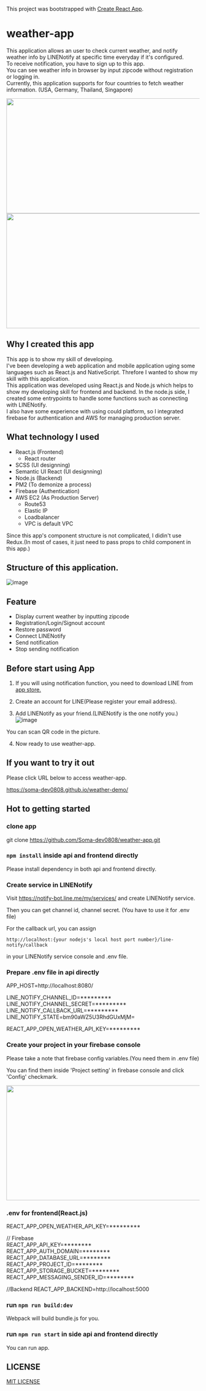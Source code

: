 This project was bootstrapped with [Create React App](https://github.com/facebook/create-react-app).

# weather-app

This application allows an user to check current weather, and notify weather info by LINENotify at specific time everyday if it's configured. <br>
To receive notification, you have to sign up to this app. <br>
You can see weather info in browser by input zipcode without registration or logging in. <br>
Currently, this application supports for four countries to fetch weather information. (USA, Germany, Thailand, Singapore)

<img src="https://user-images.githubusercontent.com/55787141/74496560-fa45b000-4f15-11ea-8a29-eca19641cd13.png" width="570" height="300">

<img src="https://user-images.githubusercontent.com/55787141/74497208-f581fb80-4f17-11ea-8c7d-f40ce0ddf5db.jpg" width="570" height="300">



## Why I created this app

This app is to show my skill of developing. <br>
I've been developing a web application and mobile application uging some languages such as React.js and NativeScript. Threfore I wanted to show my skill with this application. <br>
This application was developed using React.js and Node.js which helps to show my developing skill for frontend and backend. In the node.js side, I created some entrypoints to handle some functions such as connecting with LINENotify. <br>
I also have some experience with using could platform, so I integrated firebase for authentication and AWS for managing production server.


## What technology I used

* React.js (Frontend) <br>
  - React router
* SCSS (UI designning)
* Semantic UI React (UI designning)
* Node.js (Backend)
* PM2 (To demonize a process)
* Firebase (Authentication)
* AWS EC2 (As Production Server)
  - Route53
  - Elastic IP
  - Loadbalancer
  * VPC is default VPC
  
Since this app's component structure is not complicated, I didin't use Redux.(In most of cases, it just need to pass props to child component in this app.)



## Structure of this application.

![image](https://user-images.githubusercontent.com/55787141/74638441-d9e05480-51a6-11ea-8653-20280098e5b4.png)



## Feature 

 * Display current weather by inputting zipcode
 * Registration/Login/Signout account
 * Restore password
 * Connect LINENotify
 * Send notification 
 * Stop sending notification

## Before start using App

1. If you will using notification function, you need to download LINE from [app store.](https://line.me/en-US/download)

2. Create an account for LINE(Please register your email address).

3. Add LINENotify as your friend.(LINENotify is the one notify you.)
![image](https://user-images.githubusercontent.com/55787141/74505415-09d2f200-4f32-11ea-9cca-9d1d4e1090b2.png)

You can scan QR code in the picture.

4. Now ready to use weather-app.



## If you want to try it out

Please click URL below to access weather-app.

https://soma-dev0808.github.io/weather-demo/


## Hot to getting started

### clone app

git clone https://github.com/Soma-dev0808/weather-app.git

###  `npm install` inside api and frontend directly

Please install dependency in both api and frontend directly.

### Create service in LINENotify

Visit https://notify-bot.line.me/my/services/ and create LINENotify service. <br>

Then you can get channel id, channel secret. (You have to use it for .env file) <br>

For the callback url, you can assign  <br>

`http://localhost:{your nodejs's local host port number}/line-notify/callback` <br>

in your LINENotify service console and .env file.

### Prepare .env file in api directly

APP_HOST=http://localhost:8080/

LINE_NOTIFY_CHANNEL_ID=********* <br>
LINE_NOTIFY_CHANNEL_SECRET=********* <br>
LINE_NOTIFY_CALLBACK_URL=********* <br>
LINE_NOTIFY_STATE=bm90aWZ5U3RhdGUxMjM= <br>

REACT_APP_OPEN_WEATHER_API_KEY=********* <br>


### Create your project in your firebase console

Please take a note that firebase config variables.(You need them in .env file) <br>

You can find them inside 'Project setting' in firebase console and click 'Config' checkmark. <br>

<img src="https://user-images.githubusercontent.com/55787141/74521018-a8237f80-4f53-11ea-8faa-a25451370eca.jpg" width="570" height="300">



### .env for frontend(React.js)
REACT_APP_OPEN_WEATHER_API_KEY=*********

// Firebase <br>
REACT_APP_API_KEY=******** <br> 
REACT_APP_AUTH_DOMAIN=******** <br>
REACT_APP_DATABASE_URL=******** <br>
REACT_APP_PROJECT_ID=******** <br>
REACT_APP_STORAGE_BUCKET=******** <br>
REACT_APP_MESSAGING_SENDER_ID=******** <br>

//Backend
REACT_APP_BACKEND=http://localhost:5000


### run `npm run build:dev`

Webpack will build bundle.js for you.

### run `npm run start` in side api and frontend directly

You can run app.

## LICENSE

[MIT LICENSE](https://github.com/Soma-dev0808/weather-app/blob/master/LICENSE)
